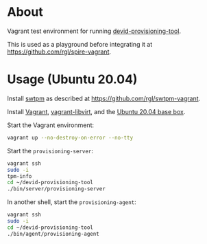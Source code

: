 # About

Vagrant test environment for running [devid-provisioning-tool](https://github.com/HewlettPackard/devid-provisioning-tool).

This is used as a playground before integrating it at https://github.com/rgl/spire-vagrant.

# Usage (Ubuntu 20.04)

Install [swtpm](https://github.com/stefanberger/swtpm) as described at https://github.com/rgl/swtpm-vagrant.

Install [Vagrant](https://github.com/hashicorp/vagrant), [vagrant-libvirt](https://github.com/vagrant-libvirt/vagrant-libvirt), and the [Ubuntu 20.04 base box](https://github.com/rgl/ubuntu-vagrant).

Start the Vagrant environment:

```bash
vagrant up --no-destroy-on-error --no-tty
```

Start the `provisioning-server`:

```bash
vagrant ssh
sudo -i
tpm-info
cd ~/devid-provisioning-tool
./bin/server/provisioning-server
```

In another shell, start the `provisioning-agent`:

```bash
vagrant ssh
sudo -i
cd ~/devid-provisioning-tool
./bin/agent/provisioning-agent
```
